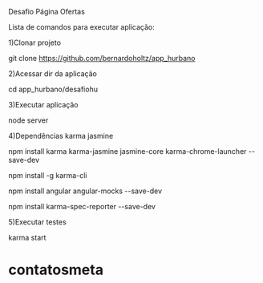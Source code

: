 Desafio Página Ofertas

Lista de comandos para executar aplicação:

1)Clonar projeto

git clone https://github.com/bernardoholtz/app_hurbano

2)Acessar dir da aplicação

cd app_hurbano/desafiohu

3)Executar aplicação

node server

4)Dependências karma jasmine

npm install karma karma-jasmine jasmine-core karma-chrome-launcher --save-dev

npm install -g karma-cli

npm install angular angular-mocks --save-dev

npm install karma-spec-reporter --save-dev

5)Executar testes

karma start
# contatosmeta

